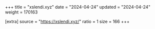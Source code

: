 +++
title = "xslendi.xyz"
date = "2024-04-24"
updated = "2024-04-24"
weight = 170163

[extra]
source = "https://xslendi.xyz/"
ratio = 1
size = 166
+++
